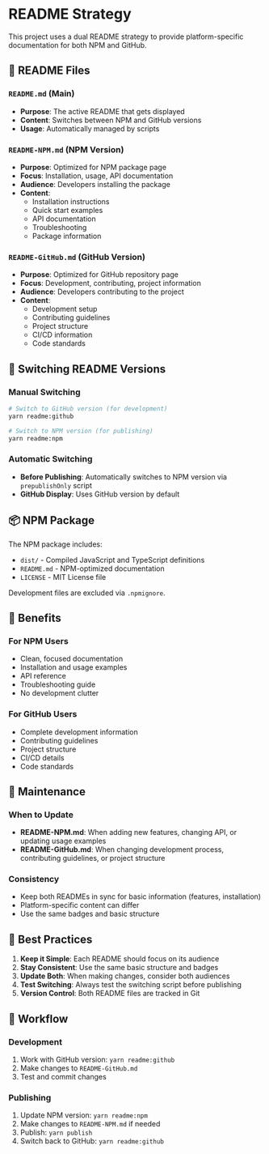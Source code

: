 # README Strategy

This project uses a dual README strategy to provide platform-specific documentation for both NPM and GitHub.

## 📁 README Files

### `README.md` (Main)

- **Purpose**: The active README that gets displayed
- **Content**: Switches between NPM and GitHub versions
- **Usage**: Automatically managed by scripts

### `README-NPM.md` (NPM Version)

- **Purpose**: Optimized for NPM package page
- **Focus**: Installation, usage, API documentation
- **Audience**: Developers installing the package
- **Content**:
  - Installation instructions
  - Quick start examples
  - API documentation
  - Troubleshooting
  - Package information

### `README-GitHub.md` (GitHub Version)

- **Purpose**: Optimized for GitHub repository page
- **Focus**: Development, contributing, project information
- **Audience**: Developers contributing to the project
- **Content**:
  - Development setup
  - Contributing guidelines
  - Project structure
  - CI/CD information
  - Code standards

## 🔄 Switching README Versions

### Manual Switching

```bash
# Switch to GitHub version (for development)
yarn readme:github

# Switch to NPM version (for publishing)
yarn readme:npm
```

### Automatic Switching

- **Before Publishing**: Automatically switches to NPM version via `prepublishOnly` script
- **GitHub Display**: Uses GitHub version by default

## 📦 NPM Package

The NPM package includes:

- `dist/` - Compiled JavaScript and TypeScript definitions
- `README.md` - NPM-optimized documentation
- `LICENSE` - MIT License file

Development files are excluded via `.npmignore`.

## 🎯 Benefits

### For NPM Users

- Clean, focused documentation
- Installation and usage examples
- API reference
- Troubleshooting guide
- No development clutter

### For GitHub Users

- Complete development information
- Contributing guidelines
- Project structure
- CI/CD details
- Code standards

## 🔧 Maintenance

### When to Update

- **README-NPM.md**: When adding new features, changing API, or updating usage examples
- **README-GitHub.md**: When changing development process, contributing guidelines, or project structure

### Consistency

- Keep both READMEs in sync for basic information (features, installation)
- Platform-specific content can differ
- Use the same badges and basic structure

## 📝 Best Practices

1. **Keep it Simple**: Each README should focus on its audience
2. **Stay Consistent**: Use the same basic structure and badges
3. **Update Both**: When making changes, consider both audiences
4. **Test Switching**: Always test the switching script before publishing
5. **Version Control**: Both README files are tracked in Git

## 🚀 Workflow

### Development

1. Work with GitHub version: `yarn readme:github`
2. Make changes to `README-GitHub.md`
3. Test and commit changes

### Publishing

1. Update NPM version: `yarn readme:npm`
2. Make changes to `README-NPM.md` if needed
3. Publish: `yarn publish`
4. Switch back to GitHub: `yarn readme:github`
